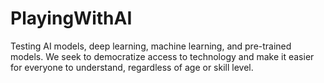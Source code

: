 # PlayingWithAI
Testing AI models, deep learning, machine learning, and pre-trained models. We seek to democratize access to technology and make it easier for everyone to understand, regardless of age or skill level.
